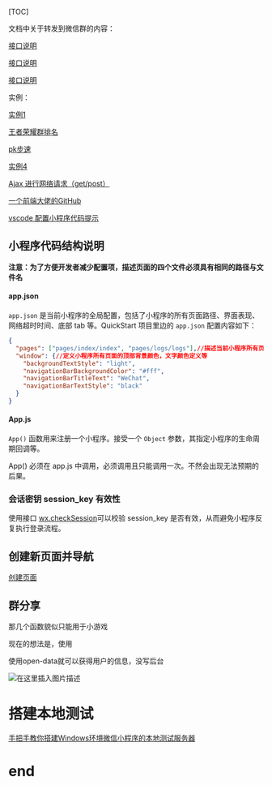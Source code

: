 [TOC]



文档中关于转发到微信群的内容：

[接口说明](https://mp.weixin.qq.com/debug/wxadoc/dev/component/open-data.html)

[接口说明](https://mp.weixin.qq.com/debug/wxadoc/dev/api/share.html#wxgetshareinfoobject)

[接口说明](https://mp.weixin.qq.com/debug/wxadoc/dev/api/signature.html)



实例：

[实例1](http://wpweixin.com/post/20658/)

[王者荣耀群排名](http://www.wxapp-union.com/article-2217-1.html)

[pk步速](http://www.ifanr.com/minapp/867546)

[实例4](https://segmentfault.com/q/1010000011679659 )

[Ajax 进行网络请求（get/post）](https://www.cnblogs.com/smyhvae/p/8485028.html)



[一个前端大佬的GitHub](https://github.com/smyhvae/Web)

[vscode 配置小程序代码提示](https://www.jianshu.com/p/27aaa647c5c5)

## 小程序代码结构说明

**注意：为了方便开发者减少配置项，描述页面的四个文件必须具有相同的路径与文件名**



#### app.json

`app.json` 是当前小程序的全局配置，包括了小程序的所有页面路径、界面表现、网络超时时间、底部 tab 等。QuickStart 项目里边的 `app.json` 配置内容如下：

```json
{
  "pages": ["pages/index/index", "pages/logs/logs"],//描述当前小程序所有页面路径，这是为了让微信客户端知道当前你的小程序页面定义在哪个目录。格式为 路径+文件名，但不需要后缀
  "window": {//定义小程序所有页面的顶部背景颜色，文字颜色定义等
    "backgroundTextStyle": "light",
    "navigationBarBackgroundColor": "#fff",
    "navigationBarTitleText": "WeChat",
    "navigationBarTextStyle": "black"
  }
}
```

#### App.js

`App()` 函数用来注册一个小程序。接受一个 `Object` 参数，其指定小程序的生命周期回调等。

App() 必须在 app.js 中调用，必须调用且只能调用一次。不然会出现无法预期的后果。



### 会话密钥 session_key 有效性

使用接口 [wx.checkSession](https://developers.weixin.qq.com/miniprogram/dev/api/wx.checkSession.html)可以校验 session_key 是否有效，从而避免小程序反复执行登录流程。



## 创建新页面并导航

[创建页面](https://www.jb51.net/article/111375.htm)



## 群分享

那几个函数貌似只能用于小游戏

现在的想法是，使用



使用open-data就可以获得用户的信息，没写后台

![在这里插入图片描述](https://img-blog.csdnimg.cn/20190117194605412.png?x-oss-process=image/watermark,type_ZmFuZ3poZW5naGVpdGk,shadow_10,text_aHR0cHM6Ly9ibG9nLmNzZG4ubmV0L3FxXzM2MzAzODYy,size_16,color_FFFFFF,t_70)



# 搭建本地测试

[手把手教你搭建Windows环境微信小程序的本地测试服务器](https://blog.csdn.net/myth13141314/article/details/81303034)



# end


